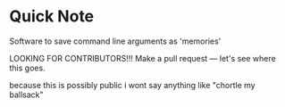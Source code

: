# Quick Note
Software to save command line arguments as 'memories'


LOOKING FOR CONTRIBUTORS!!! Make a pull request –– let's see where this goes.

because this is possibly public i wont say anything like "chortle my ballsack"